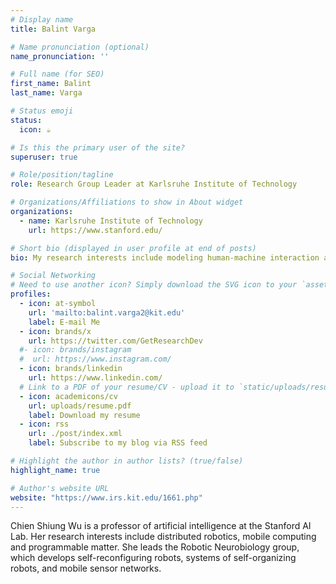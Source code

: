 ```yaml
---
# Display name
title: Balint Varga   

# Name pronunciation (optional)
name_pronunciation: ''

# Full name (for SEO)
first_name: Balint
last_name: Varga

# Status emoji
status:
  icon: ☕️

# Is this the primary user of the site?
superuser: true

# Role/position/tagline
role: Research Group Leader at Karlsruhe Institute of Technology

# Organizations/Affiliations to show in About widget
organizations:
  - name: Karlsruhe Institute of Technology
    url: https://www.stanford.edu/

# Short bio (displayed in user profile at end of posts)
bio: My research interests include modeling human-machine interaction and designing shared-control concepts for various applications, such as autonomous vehicles, mobile manipulators, and the healthcare domain.

# Social Networking
# Need to use another icon? Simply download the SVG icon to your `assets/media/icons/` folder.
profiles:
  - icon: at-symbol
    url: 'mailto:balint.varga2@kit.edu'
    label: E-mail Me
  - icon: brands/x
    url: https://twitter.com/GetResearchDev
  #- icon: brands/instagram
  #  url: https://www.instagram.com/
  - icon: brands/linkedin
    url: https://www.linkedin.com/
  # Link to a PDF of your resume/CV - upload it to `static/uploads/resume.pdf`
  - icon: academicons/cv
    url: uploads/resume.pdf
    label: Download my resume
  - icon: rss
    url: ./post/index.xml
    label: Subscribe to my blog via RSS feed

# Highlight the author in author lists? (true/false)
highlight_name: true

# Author's website URL
website: "https://www.irs.kit.edu/1661.php"
---
```


Chien Shiung Wu is a professor of artificial intelligence at the Stanford AI Lab. Her research interests include
distributed robotics, mobile computing and programmable matter. She leads the Robotic Neurobiology group, which develops
self-reconfiguring robots, systems of self-organizing robots, and mobile sensor networks.
